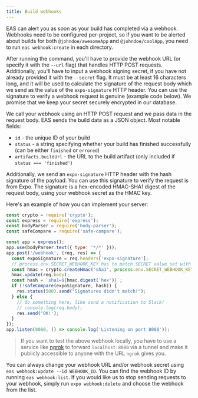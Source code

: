 ```yaml
---
title: Build webhooks
---
```


EAS can alert you as soon as your build has completed via a webhook. Webhooks need to be configured per-project, so if you want to be alerted about builds for both `@johndoe/awesomeApp` and `@johndoe/coolApp`, you need to run `eas webhook:create` in each directory.

After running the command, you'll have to provide the webhook URL (or specify it with the `--url` flag) that handles HTTP POST requests. Additionally, you'll have to input a webhook signing secret, if you have not already provided it with the `--secret` flag. It must be at least 16 characters long, and it will be used to calculate the signature of the request body which we send as the value of the `expo-signature` HTTP header. You can use the signature to verify a webhook request is genuine (example code below). We promise that we keep your secret securely encrypted in our database.

We call your webhook using an HTTP POST request and we pass data in the request body. EAS sends the build data as a JSON object. Most notable fields:

- `id` - the unique ID of your build
- `status` - a string specifying whether your build has finished successfully (can be either `finished` or `errored`)
- `artifacts.buildUrl` - the URL to the build artifact (only included if `status === 'finished'`)

Additionally, we send an `expo-signature` HTTP header with the hash signature of the payload. You can use this signature to verify the request is from Expo. The signature is a hex-encoded HMAC-SHA1 digest of the request body, using your webhook secret as the HMAC key.

Here's an example of how you can implement your server:

```javascript
const crypto = require('crypto');
const express = require('express');
const bodyParser = require('body-parser');
const safeCompare = require('safe-compare');

const app = express();
app.use(bodyParser.text({ type: '*/*' }));
app.post('/webhook', (req, res) => {
  const expoSignature = req.headers['expo-signature'];
  // process.env.SECRET_WEBHOOK_KEY has to match SECRET value set with `eas webhook:create` command
  const hmac = crypto.createHmac('sha1', process.env.SECRET_WEBHOOK_KEY);
  hmac.update(req.body);
  const hash = `sha1=${hmac.digest('hex')}`;
  if (!safeCompare(expoSignature, hash)) {
    res.status(500).send("Signatures didn't match!");
  } else {
    // do something here, like send a notification to Slack!
    // console.log(req.body);
    res.send('OK!');
  }
});
app.listen(8080, () => console.log('Listening on port 8080'));
```

> If you want to test the above webhook locally, you have to use a service like [ngrok](https://ngrok.com/docs) to forward `localhost:8080` via a tunnel and make it publicly accessible to anyone with the URL `ngrok` gives you.

You can always change your webhook URL and/or webhook secret using `eas webhook:update --id WEBHOOK_ID`. You can find the webhook ID by running `eas webhook:list`. If you would like us to stop sending requests to your webhook, simply run `expo webhook:delete` and choose the webhook from the list.
